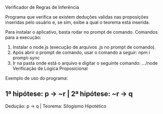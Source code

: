 Verificador de Regras de Inferência

Programa que verifica se existem deduções validas nas proposições inseridas pelo usuário e, se sim, exibe a qual o teorema está inserida.

Para instalar o aplicativo, basta rodar no prompt de comando.
Comandos para a execução:
1. Instalar o node.js (execução de arquivos .js no prompt de comando).
2. Após abrir o prompt de comando, usar o comando a seguir: npm i prompt-sync
3. Ir na pasta onde está o arquivo e digitar o seguinte comando: .../node Verificação de Lógica Proposicional

Exemplo de uso do programa:

1ª hipótese: p -> ~r  |
2ª hipótese: ~r -> q
------------------------------
Dedução: p -> q |
Teorema: Silogismo Hipotético
